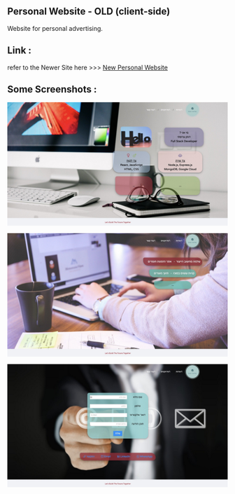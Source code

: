 
## Personal Website - OLD (client-side)

Website for personal advertising.

## Link :
refer to the Newer Site here >>> [New Personal Website](https://github.com/dotan826/my-new-personal-web)

## Some Screenshots :

![Personal Site](/Screenshots/personal-web-1.jpg)

![Personal Site Projects](/Screenshots/personal-web-1-projects.jpg)

![Personal Site Contact](/Screenshots/personal-web-1-contact.jpg)


